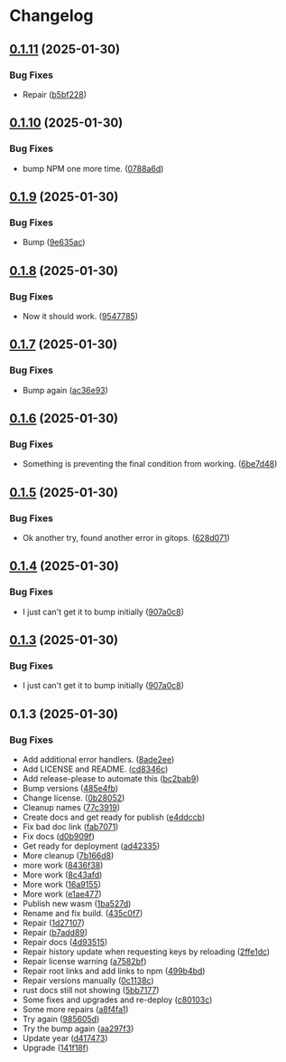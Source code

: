 # Changelog

## [0.1.11](https://github.com/shipstone-labs/vetkd-utils/compare/ic-vetkd-notes-client-v0.1.10...ic-vetkd-notes-client-v0.1.11) (2025-01-30)


### Bug Fixes

* Repair ([b5bf228](https://github.com/shipstone-labs/vetkd-utils/commit/b5bf2283faa97fd8968cd9c2e967fefa04f5e4a1))

## [0.1.10](https://github.com/shipstone-labs/vetkd-utils/compare/ic-vetkd-notes-client-v0.1.9...ic-vetkd-notes-client-v0.1.10) (2025-01-30)


### Bug Fixes

* bump NPM one more time. ([0788a6d](https://github.com/shipstone-labs/vetkd-utils/commit/0788a6d379d2f12cab54406c9cfb36b2f2345277))

## [0.1.9](https://github.com/shipstone-labs/vetkd-utils/compare/ic-vetkd-notes-client-v0.1.8...ic-vetkd-notes-client-v0.1.9) (2025-01-30)


### Bug Fixes

* Bump ([9e635ac](https://github.com/shipstone-labs/vetkd-utils/commit/9e635ace9fdd5216e0316fe0a3b9f13265aac3fb))

## [0.1.8](https://github.com/shipstone-labs/vetkd-utils/compare/ic-vetkd-notes-client-v0.1.7...ic-vetkd-notes-client-v0.1.8) (2025-01-30)


### Bug Fixes

* Now it should work. ([9547785](https://github.com/shipstone-labs/vetkd-utils/commit/9547785f1832665f72e9332bc29e140db1e4beb0))

## [0.1.7](https://github.com/shipstone-labs/vetkd-utils/compare/ic-vetkd-notes-client-v0.1.6...ic-vetkd-notes-client-v0.1.7) (2025-01-30)


### Bug Fixes

* Bump again ([ac36e93](https://github.com/shipstone-labs/vetkd-utils/commit/ac36e935969731c1979327cd62c23d2ea3f92a88))

## [0.1.6](https://github.com/shipstone-labs/vetkd-utils/compare/ic-vetkd-notes-client-v0.1.5...ic-vetkd-notes-client-v0.1.6) (2025-01-30)


### Bug Fixes

* Something is preventing the final condition from working. ([6be7d48](https://github.com/shipstone-labs/vetkd-utils/commit/6be7d48166fbb1e655c73f0fe4ffebda37f946ce))

## [0.1.5](https://github.com/shipstone-labs/vetkd-utils/compare/ic-vetkd-notes-client-v0.1.4...ic-vetkd-notes-client-v0.1.5) (2025-01-30)


### Bug Fixes

* Ok another try, found another error in gitops. ([628d071](https://github.com/shipstone-labs/vetkd-utils/commit/628d071d8ab94f3fb8cbed0c21f3c73a60cb01ab))

## [0.1.4](https://github.com/shipstone-labs/vetkd-utils/compare/ic-vetkd-notes-client-v0.1.3...ic-vetkd-notes-client-v0.1.4) (2025-01-30)


### Bug Fixes

* I just can't get it to bump initially ([907a0c8](https://github.com/shipstone-labs/vetkd-utils/commit/907a0c8bb1c5f66376d71a6f1070fba8c26c5cf1))

## [0.1.3](https://github.com/shipstone-labs/vetkd-utils/compare/ic-vetkd-notes-client-v0.1.3...ic-vetkd-notes-client-v0.1.3) (2025-01-30)


### Bug Fixes

* I just can't get it to bump initially ([907a0c8](https://github.com/shipstone-labs/vetkd-utils/commit/907a0c8bb1c5f66376d71a6f1070fba8c26c5cf1))

## 0.1.3 (2025-01-30)


### Bug Fixes

* Add additional error handlers. ([8ade2ee](https://github.com/shipstone-labs/vetkd-utils/commit/8ade2ee910dd04a0be512566bfc60948a0e478b3))
* Add LICENSE and README. ([cd8346c](https://github.com/shipstone-labs/vetkd-utils/commit/cd8346cb5a1c3f0eeebc61cfd2864f8e54454e49))
* Add release-please to automate this ([bc2bab9](https://github.com/shipstone-labs/vetkd-utils/commit/bc2bab9db25aa5c84deef62ccc5c80fc24c19700))
* Bump versions ([485e4fb](https://github.com/shipstone-labs/vetkd-utils/commit/485e4fb195a20c6a21b085b272be8daec836c661))
* Change license. ([0b28052](https://github.com/shipstone-labs/vetkd-utils/commit/0b28052276a6572bae297029828e478877dcce41))
* Cleanup names ([77c3919](https://github.com/shipstone-labs/vetkd-utils/commit/77c39196758e9e0c5d61ae35569752122be5eeef))
* Create docs and get ready for publish ([e4ddccb](https://github.com/shipstone-labs/vetkd-utils/commit/e4ddccb055a9072421e98a8ba91bc27369dece29))
* Fix bad doc link ([fab7071](https://github.com/shipstone-labs/vetkd-utils/commit/fab707107a36a3e070684a29c3d10d989f9477cc))
* Fix docs ([d0b909f](https://github.com/shipstone-labs/vetkd-utils/commit/d0b909f10803d3eb9e47a6d7dc489c4847f3e8ca))
* Get ready for deployment ([ad42335](https://github.com/shipstone-labs/vetkd-utils/commit/ad42335c0ef3136c1f73abd8b044455f49c3e944))
* More cleanup ([7b166d8](https://github.com/shipstone-labs/vetkd-utils/commit/7b166d8b0d28e5a57ab43e1e620e76a3d563e204))
* more work ([8436f38](https://github.com/shipstone-labs/vetkd-utils/commit/8436f3889846ea63ff636d9c580dcbd8dc43914c))
* More work ([8c43afd](https://github.com/shipstone-labs/vetkd-utils/commit/8c43afdeb5329bf8a2eae29985506b938e1c35f3))
* More work ([16a9155](https://github.com/shipstone-labs/vetkd-utils/commit/16a9155ad913b912b35ba5e2e0eecfb249ca08eb))
* More work ([e1ae477](https://github.com/shipstone-labs/vetkd-utils/commit/e1ae477e5e8f17ba65ac6e39875a68af1bf22ebb))
* Publish new wasm ([1ba527d](https://github.com/shipstone-labs/vetkd-utils/commit/1ba527d304550d4ec8dd4ec4a0f9b9b3410ceda5))
* Rename and fix build. ([435c0f7](https://github.com/shipstone-labs/vetkd-utils/commit/435c0f7c4da8b1a5d02dcd4e81702a1b671a3af2))
* Repair ([1d27107](https://github.com/shipstone-labs/vetkd-utils/commit/1d27107a7234d6e4e698f7bed4d703ae8ae58e3c))
* Repair ([b7add89](https://github.com/shipstone-labs/vetkd-utils/commit/b7add8990805c8c9d9f6c6a9ca41527a69f365bd))
* Repair docs ([4d93515](https://github.com/shipstone-labs/vetkd-utils/commit/4d9351585bfd11ffeed8397f1bf9a64cf2752aed))
* Repair history update when requesting keys by reloading ([2ffe1dc](https://github.com/shipstone-labs/vetkd-utils/commit/2ffe1dc64dd188d5d7c232b2c590d76d8739c34d))
* Repair license warning ([a7582bf](https://github.com/shipstone-labs/vetkd-utils/commit/a7582bf4fe1506745d8de8084aaf6cb21998c928))
* Repair root links and add links to npm ([499b4bd](https://github.com/shipstone-labs/vetkd-utils/commit/499b4bd396d35e9926c49002ab991dfbe9e2003d))
* Repair versions manually ([0c1138c](https://github.com/shipstone-labs/vetkd-utils/commit/0c1138c7c415255a41d64f498b629329e6f7a2f3))
* rust docs still not showing ([5bb7177](https://github.com/shipstone-labs/vetkd-utils/commit/5bb7177018f80160baee1dc6162d27e39451fa7f))
* Some fixes and upgrades and re-deploy ([c80103c](https://github.com/shipstone-labs/vetkd-utils/commit/c80103c5ce2308610816af81fac7240f96494220))
* Some more repairs ([a8f4fa1](https://github.com/shipstone-labs/vetkd-utils/commit/a8f4fa1952d2b8acbbd99f4844265967a9e2b21a))
* Try again ([985605d](https://github.com/shipstone-labs/vetkd-utils/commit/985605dd0c0d7fe2b1a5742bc5f7fe2e05b0a057))
* Try the bump again ([aa297f3](https://github.com/shipstone-labs/vetkd-utils/commit/aa297f311222899d8807cf612e727c64370012c3))
* Update year ([d417473](https://github.com/shipstone-labs/vetkd-utils/commit/d4174735b14db2d0601fea120c7588787c367fba))
* Upgrade ([141f18f](https://github.com/shipstone-labs/vetkd-utils/commit/141f18f0d0e8b696fc092e344e1b7cfc7ac6c6b6))
